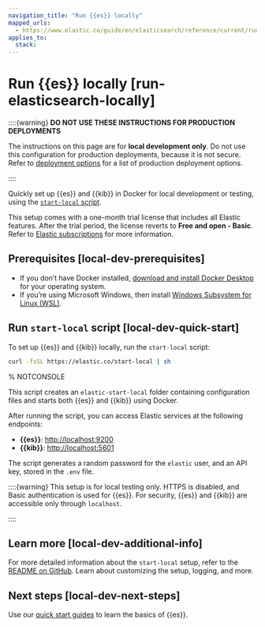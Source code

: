 ```yaml
---
navigation_title: "Run {{es}} locally"
mapped_urls:
  - https://www.elastic.co/guide/en/elasticsearch/reference/current/run-elasticsearch-locally.html
applies_to:
  stack:
---
```


# Run {{es}} locally [run-elasticsearch-locally]

::::{warning}
**DO NOT USE THESE INSTRUCTIONS FOR PRODUCTION DEPLOYMENTS**

The instructions on this page are for **local development only**. Do not use this configuration for production deployments, because it is not secure. Refer to [deployment options](../../get-started/deployment-options.md) for a list of production deployment options.

::::

Quickly set up {{es}} and {{kib}} in Docker for local development or testing, using the [`start-local` script](https://github.com/elastic/start-local?tab=readme-ov-file#-try-elasticsearch-and-kibana-locally).

This setup comes with a one-month trial license that includes all Elastic features. After the trial period, the license reverts to **Free and open - Basic**. Refer to [Elastic subscriptions](https://www.elastic.co/subscriptions) for more information.

## Prerequisites [local-dev-prerequisites]

* If you don’t have Docker installed, [download and install Docker Desktop](https://www.docker.com/products/docker-desktop) for your operating system.
* If you’re using Microsoft Windows, then install [Windows Subsystem for Linux (WSL)](https://learn.microsoft.com/en-us/windows/wsl/install).

## Run `start-local` script [local-dev-quick-start]

To set up {{es}} and {{kib}} locally, run the `start-local` script:

```sh
curl -fsSL https://elastic.co/start-local | sh
```
%  NOTCONSOLE

This script creates an `elastic-start-local` folder containing configuration files and starts both {{es}} and {{kib}} using Docker.

After running the script, you can access Elastic services at the following endpoints:

* **{{es}}**: [http://localhost:9200](http://localhost:9200)
* **{{kib}}**: [http://localhost:5601](http://localhost:5601)

The script generates a random password for the `elastic` user, and an API key, stored in the `.env` file.

::::{warning}
This setup is for local testing only. HTTPS is disabled, and Basic authentication is used for {{es}}. For security, {{es}} and {{kib}} are accessible only through `localhost`.

::::



## Learn more [local-dev-additional-info]

For more detailed information about the `start-local` setup, refer to the [README on GitHub](https://github.com/elastic/start-local). Learn about customizing the setup, logging, and more.


## Next steps [local-dev-next-steps]

Use our [quick start guides](https://www.elastic.co/guide/en/elasticsearch/reference/current/quickstart.html) to learn the basics of {{es}}.
